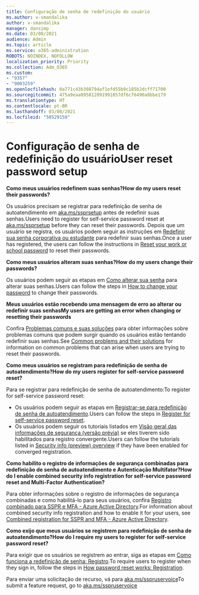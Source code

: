 ```yaml
---
title: Configuração de senha de redefinição do usuário
ms.author: v-smandalika
author: v-smandalika
manager: dansimp
ms.date: 03/08/2021
audience: Admin
ms.topic: article
ms.service: o365-administration
ROBOTS: NOINDEX, NOFOLLOW
localization_priority: Priority
ms.collection: Adm_O365
ms.custom:
- "9357"
- "9003259"
ms.openlocfilehash: 0a771c43b308794af1efd55b9c185b2dcff71700
ms.sourcegitcommit: 475a9eaa095812091991857df6cf6490a8bbe179
ms.translationtype: HT
ms.contentlocale: pt-BR
ms.lasthandoff: 03/08/2021
ms.locfileid: "50529150"
---
```

# <a name="user-reset-password-setup"></a><span data-ttu-id="2023c-102">Configuração de senha de redefinição do usuário</span><span class="sxs-lookup"><span data-stu-id="2023c-102">User reset password setup</span></span>

<span data-ttu-id="2023c-103">**Como meus usuários redefinem suas senhas?**</span><span class="sxs-lookup"><span data-stu-id="2023c-103">**How do my users reset their passwords?**</span></span>

<span data-ttu-id="2023c-104">Os usuários precisam se registrar para redefinição de senha de autoatendimento em [aka.ms/ssprsetup](https://mysignins.microsoft.com/security-info) antes de redefinir suas senhas.</span><span class="sxs-lookup"><span data-stu-id="2023c-104">Users need to register for self-service password reset at [aka.ms/ssprsetup](https://mysignins.microsoft.com/security-info) before they can reset their passwords.</span></span> <span data-ttu-id="2023c-105">Depois que um usuário se registra, os usuários podem seguir as instruções em [Redefinir sua senha corporativa ou estudante](https://docs.microsoft.com/azure/active-directory/user-help/active-directory-passwords-update-your-own-password) para redefinir suas senhas.</span><span class="sxs-lookup"><span data-stu-id="2023c-105">Once a user has registered, the users can follow the instructions in [Reset your work or school password](https://docs.microsoft.com/azure/active-directory/user-help/active-directory-passwords-update-your-own-password) to reset their passwords.</span></span>

<span data-ttu-id="2023c-106">**Como meus usuários alteram suas senhas?**</span><span class="sxs-lookup"><span data-stu-id="2023c-106">**How do my users change their passwords?**</span></span>

<span data-ttu-id="2023c-107">Os usuários podem seguir as etapas em [Como alterar sua senha](https://docs.microsoft.com/azure/active-directory/user-help/active-directory-passwords-update-your-own-password) para alterar suas senhas.</span><span class="sxs-lookup"><span data-stu-id="2023c-107">Users can follow the steps in [How to change your password](https://docs.microsoft.com/azure/active-directory/user-help/active-directory-passwords-update-your-own-password) to change their passwords.</span></span>

<span data-ttu-id="2023c-108">**Meus usuários estão recebendo uma mensagem de erro ao alterar ou redefinir suas senhas**</span><span class="sxs-lookup"><span data-stu-id="2023c-108">**My users are getting an error when changing or resetting their passwords**</span></span>

<span data-ttu-id="2023c-109">Confira [Problemas comuns e suas soluções](https://docs.microsoft.com/azure/active-directory/user-help/active-directory-passwords-update-your-own-password) para obter informações sobre problemas comuns que podem surgir quando os usuários estão tentando redefinir suas senhas.</span><span class="sxs-lookup"><span data-stu-id="2023c-109">See [Common problems and their solutions](https://docs.microsoft.com/azure/active-directory/user-help/active-directory-passwords-update-your-own-password) for information on common problems that can arise when users are trying to reset their passwords.</span></span>

<span data-ttu-id="2023c-110">**Como meus usuários se registram para redefinição de senha de autoatendimento?**</span><span class="sxs-lookup"><span data-stu-id="2023c-110">**How do my users register for self-service password reset?**</span></span>

<span data-ttu-id="2023c-111">Para se registrar para redefinição de senha de autoatendimento:</span><span class="sxs-lookup"><span data-stu-id="2023c-111">To register for self-service password reset:</span></span>

- <span data-ttu-id="2023c-112">Os usuários podem seguir as etapas em [Registrar-se para redefinição de senha de autoatendimento](https://docs.microsoft.com/azure/active-directory/user-help/active-directory-passwords-reset-register).</span><span class="sxs-lookup"><span data-stu-id="2023c-112">Users can follow the steps in [Register for self-service password reset](https://docs.microsoft.com/azure/active-directory/user-help/active-directory-passwords-reset-register).</span></span>
- <span data-ttu-id="2023c-113">Os usuários podem seguir os tutoriais listados em [Visão geral das informações de segurança (versão prévia)](https://docs.microsoft.com/azure/active-directory/user-help/security-info-setup-signin) se eles tiverem sido habilitados para registro convergente.</span><span class="sxs-lookup"><span data-stu-id="2023c-113">Users can follow the tutorials listed in [Security info (preview) overview](https://docs.microsoft.com/azure/active-directory/user-help/security-info-setup-signin) if they have been enabled for converged registration.</span></span>

<span data-ttu-id="2023c-114">**Como habilito o registro de informações de segurança combinadas para redefinição de senha de autoatendimento e Autenticação Multifator?**</span><span class="sxs-lookup"><span data-stu-id="2023c-114">**How do I enable combined security info registration for self-service password reset and Multi-Factor Authentication?**</span></span>

<span data-ttu-id="2023c-115">Para obter informações sobre o registro de informações de segurança combinadas e como habilitá-lo para seus usuários, confira [Registro combinado para SSPR e MFA - Azure Active Directory](https://docs.microsoft.com/azure/active-directory/authentication/concept-registration-mfa-sspr-combined).</span><span class="sxs-lookup"><span data-stu-id="2023c-115">For information about combined security info registration and how to enable it for your users, see [Combined registration for SSPR and MFA - Azure Active Directory](https://docs.microsoft.com/azure/active-directory/authentication/concept-registration-mfa-sspr-combined).</span></span>

<span data-ttu-id="2023c-116">**Como exijo que meus usuários se registrem para redefinição de senha de autoatendimento?**</span><span class="sxs-lookup"><span data-stu-id="2023c-116">**How do I require my users to register for self-service password reset?**</span></span>

<span data-ttu-id="2023c-117">Para exigir que os usuários se registrem ao entrar, siga as etapas em [Como funciona a redefinição de senha: Registro](https://docs.microsoft.com/azure/active-directory/authentication/concept-sspr-howitworks).</span><span class="sxs-lookup"><span data-stu-id="2023c-117">To require users to register when they sign in, follow the steps in [How password reset works: Registration](https://docs.microsoft.com/azure/active-directory/authentication/concept-sspr-howitworks).</span></span>

<span data-ttu-id="2023c-118">Para enviar uma solicitação de recurso, vá para [aka.ms/sspruservoice](https://feedback.azure.com/forums/169401-azure-active-directory/category/166251-self-service-password-reset)</span><span class="sxs-lookup"><span data-stu-id="2023c-118">To submit a feature request, go to [aka.ms/sspruservoice](https://feedback.azure.com/forums/169401-azure-active-directory/category/166251-self-service-password-reset)</span></span>



 












